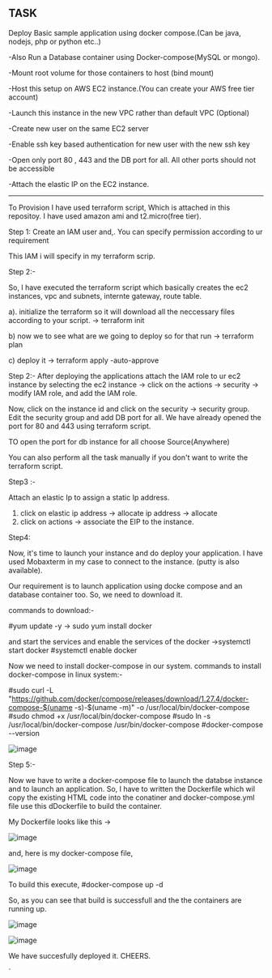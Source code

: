 <h2> TASK </h2>

Deploy Basic sample application using docker compose.(Can be java, nodejs, php or python etc..)</p>
-Also Run a Database container using Docker-compose(MySQL or mongo).</p>
-Mount root volume for those containers to host (bind mount)</p>
-Host this setup on AWS EC2 instance.(You can create your AWS free tier account)</p>
-Launch this instance in the new VPC rather than default VPC (Optional)</p>
-Create new user on the same EC2 server</p>
-Enable ssh key based authentication for new user with the new ssh key</p>
-Open only port 80 , 443 and the DB port for all. All other ports should not be accessible</p>
-Attach the elastic IP on the EC2 instance.</p>

-----------------------------------

To Provision I have used terraform script, Which is attached in this repositoy.
I have used amazon ami and t2.micro(free tier).

Step 1: 
 Create an IAM user and,. You can specify permission according to ur requirement
 
 This IAM i will specify in my terraform scrip.

Step 2:-

So, I have executed the terraform script which basically creates the ec2 instances, vpc and subnets, internte gateway, route table.

a). initialize the terraform so it will download all the neccessary files according to your script.
-> terraform init

b) now we to see what are we going to deploy so for that run
-> terraform plan

c) deploy it
-> terraform apply -auto-approve

Step 2:-
After deploying the  applications attach the IAM role to ur ec2 instance by  selecting the ec2 instance -> click on the actions -> security -> modify IAM role, and add the IAM role.

Now,  click on the instance id and click on the security -> security group.
Edit the security group and add  DB port for all. We have already opened the port for 80 and 443 using terraform script.

TO open the port for db instance for all choose Source(Anywhere)

You can also perform all the task manually if you don't want to write the terraform script.

Step3 :-

Attach an elastic Ip to assign a static Ip address. 
1. click on elastic ip address -> allocate ip address -> allocate
2. click on actions -> associate the EIP to the instance.



Step4:

Now, it's time to launch your instance and do deploy  your  application. I have used Mobaxterm in my case to connect to the instance. (putty is also available).

Our requirement is to launch application using docke compose and an database container too. So, we need to download it. 

commands to download:-

#yum update -y
-> sudo yum install docker

and start the services  and enable the services of the docker
->systemctl start docker
#systemctl enable docker

Now we need to install docker-compose in our system.
commands to install docker-compose in linux system:-

#sudo curl -L "https://github.com/docker/compose/releases/download/1.27.4/docker-compose-$(uname -s)-$(uname -m)" -o /usr/local/bin/docker-compose
#sudo chmod +x /usr/local/bin/docker-compose
#sudo ln -s /usr/local/bin/docker-compose /usr/bin/docker-compose
#docker-compose --version

![image](https://user-images.githubusercontent.com/46579657/99657833-abb8d980-2a84-11eb-91b2-c00af511c843.png)

Step 5:-

Now we have to write a docker-compose file to launch  the databse instance and to launch an application.
So, I have to written the Dockerfile which wil copy the existing HTML code into the conatiner and docker-compose.yml file use this dDockerfile to build the container.

My Dockerfile looks like this ->

![image](https://user-images.githubusercontent.com/46579657/99658639-c93a7300-2a85-11eb-9722-433fed308af2.png)

and, here is my docker-compose file,

![image](https://user-images.githubusercontent.com/46579657/99659077-58e02180-2a86-11eb-95c9-4ad41141103a.png)


To build this execute,
#docker-compose up -d 

So, as you  can see that build is successfull and the the containers are running up.

![image](https://user-images.githubusercontent.com/46579657/99659429-defc6800-2a86-11eb-9aeb-43c500ff0ab0.png)

![image](https://user-images.githubusercontent.com/46579657/99659524-fb98a000-2a86-11eb-99e3-87790b496669.png)


We have succesfully deployed it. CHEERS.


  

























































































`
